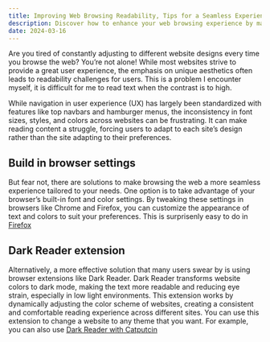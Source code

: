 ```yaml
---
title: Improving Web Browsing Readability, Tips for a Seamless Experience
description: Discover how to enhance your web browsing experience by making text more readable.
date: 2024-03-16
---
```


Are you tired of constantly adjusting to different website designs every time you browse the web?
You’re not alone! While most websites strive to provide a great user experience, the emphasis on unique aesthetics often leads to readability challenges for users.
This is a problem I encounter myself, it is difficult for me to read text when the contrast is to high.

While navigation in user experience (UX) has largely been standardized with features like top navbars and hamburger menus, the inconsistency in font sizes, styles, and colors across websites can be frustrating.
It can make reading content a struggle, forcing users to adapt to each site’s design rather than the site adapting to their preferences.

## Build in browser settings

But fear not, there are solutions to make browsing the web a more seamless experience tailored to your needs.
One option is to take advantage of your browser’s built-in font and color settings.
By tweaking these settings in browsers like Chrome and Firefox, you can customize the appearance of text and colors to suit your preferences.
This is surprisenly easy to do in [Firefox](https://support.mozilla.org/en-US/kb/change-fonts-and-colors-websites-use)

## Dark Reader extension

Alternatively, a more effective solution that many users swear by is using browser extensions like Dark Reader.
Dark Reader transforms website colors to dark mode, making the text more readable and reducing eye strain, especially in low light environments.
This extension works by dynamically adjusting the color scheme of websites, creating a consistent and comfortable reading experience across different sites.
You can use this extension to change a website to any theme that you want.
For example, you can also use [Dark Reader with Catputcin](https://github.com/catppuccin/dark-reader)
